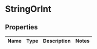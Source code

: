 
# StringOrInt

## Properties
| Name | Type | Description | Notes |
| ------------ | ------------- | ------------- | ------------- |



